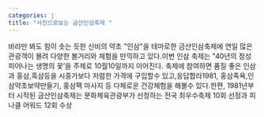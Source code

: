```yaml
---
categories: j
title: "사진으로보는 금산인삼축제 "
---
```

바라만 봐도 힘이 솟는 듯한 신비의 약초 "인삼"을 테마로한 금산인삼축제에 연일 많은 관광객이 몰려 다양한 볼거리와 체험을 만끽하고 있다.이번 인삼 축제는 "40년의 정성 피어나는 생명의 꽃’을 주제로 10월10일까지 이어진다. 축제에 참여하면 품질 좋은 인삼과 홍삼,흑삼등을 시중가보다 저렴한 가격에 구입할수 있고,응답합라1981, 홍삼족욕,인삼약초보약만들기, 홍삼팩 마사지 등 다체로운 건강체험을 해볼수 있다.한편, 1981년부터 시작된 금산인삼축제는 문화체육관광부가 선정하는 전국 최우수축제 10회 선정과 피나클 어워드 12회 수상